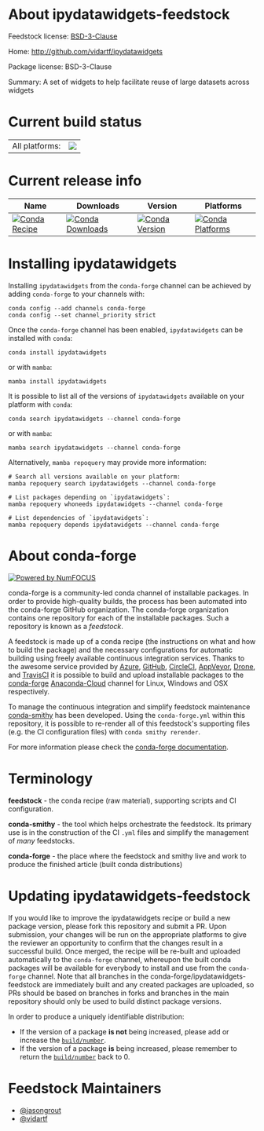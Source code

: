 About ipydatawidgets-feedstock
==============================

Feedstock license: [BSD-3-Clause](https://github.com/conda-forge/ipydatawidgets-feedstock/blob/main/LICENSE.txt)

Home: http://github.com/vidartf/ipydatawidgets

Package license: BSD-3-Clause

Summary: A set of widgets to help facilitate reuse of large datasets across widgets

Current build status
====================


<table><tr><td>All platforms:</td>
    <td>
      <a href="https://dev.azure.com/conda-forge/feedstock-builds/_build/latest?definitionId=5619&branchName=main">
        <img src="https://dev.azure.com/conda-forge/feedstock-builds/_apis/build/status/ipydatawidgets-feedstock?branchName=main">
      </a>
    </td>
  </tr>
</table>

Current release info
====================

| Name | Downloads | Version | Platforms |
| --- | --- | --- | --- |
| [![Conda Recipe](https://img.shields.io/badge/recipe-ipydatawidgets-green.svg)](https://anaconda.org/conda-forge/ipydatawidgets) | [![Conda Downloads](https://img.shields.io/conda/dn/conda-forge/ipydatawidgets.svg)](https://anaconda.org/conda-forge/ipydatawidgets) | [![Conda Version](https://img.shields.io/conda/vn/conda-forge/ipydatawidgets.svg)](https://anaconda.org/conda-forge/ipydatawidgets) | [![Conda Platforms](https://img.shields.io/conda/pn/conda-forge/ipydatawidgets.svg)](https://anaconda.org/conda-forge/ipydatawidgets) |

Installing ipydatawidgets
=========================

Installing `ipydatawidgets` from the `conda-forge` channel can be achieved by adding `conda-forge` to your channels with:

```
conda config --add channels conda-forge
conda config --set channel_priority strict
```

Once the `conda-forge` channel has been enabled, `ipydatawidgets` can be installed with `conda`:

```
conda install ipydatawidgets
```

or with `mamba`:

```
mamba install ipydatawidgets
```

It is possible to list all of the versions of `ipydatawidgets` available on your platform with `conda`:

```
conda search ipydatawidgets --channel conda-forge
```

or with `mamba`:

```
mamba search ipydatawidgets --channel conda-forge
```

Alternatively, `mamba repoquery` may provide more information:

```
# Search all versions available on your platform:
mamba repoquery search ipydatawidgets --channel conda-forge

# List packages depending on `ipydatawidgets`:
mamba repoquery whoneeds ipydatawidgets --channel conda-forge

# List dependencies of `ipydatawidgets`:
mamba repoquery depends ipydatawidgets --channel conda-forge
```


About conda-forge
=================

[![Powered by
NumFOCUS](https://img.shields.io/badge/powered%20by-NumFOCUS-orange.svg?style=flat&colorA=E1523D&colorB=007D8A)](https://numfocus.org)

conda-forge is a community-led conda channel of installable packages.
In order to provide high-quality builds, the process has been automated into the
conda-forge GitHub organization. The conda-forge organization contains one repository
for each of the installable packages. Such a repository is known as a *feedstock*.

A feedstock is made up of a conda recipe (the instructions on what and how to build
the package) and the necessary configurations for automatic building using freely
available continuous integration services. Thanks to the awesome service provided by
[Azure](https://azure.microsoft.com/en-us/services/devops/), [GitHub](https://github.com/),
[CircleCI](https://circleci.com/), [AppVeyor](https://www.appveyor.com/),
[Drone](https://cloud.drone.io/welcome), and [TravisCI](https://travis-ci.com/)
it is possible to build and upload installable packages to the
[conda-forge](https://anaconda.org/conda-forge) [Anaconda-Cloud](https://anaconda.org/)
channel for Linux, Windows and OSX respectively.

To manage the continuous integration and simplify feedstock maintenance
[conda-smithy](https://github.com/conda-forge/conda-smithy) has been developed.
Using the ``conda-forge.yml`` within this repository, it is possible to re-render all of
this feedstock's supporting files (e.g. the CI configuration files) with ``conda smithy rerender``.

For more information please check the [conda-forge documentation](https://conda-forge.org/docs/).

Terminology
===========

**feedstock** - the conda recipe (raw material), supporting scripts and CI configuration.

**conda-smithy** - the tool which helps orchestrate the feedstock.
                   Its primary use is in the construction of the CI ``.yml`` files
                   and simplify the management of *many* feedstocks.

**conda-forge** - the place where the feedstock and smithy live and work to
                  produce the finished article (built conda distributions)


Updating ipydatawidgets-feedstock
=================================

If you would like to improve the ipydatawidgets recipe or build a new
package version, please fork this repository and submit a PR. Upon submission,
your changes will be run on the appropriate platforms to give the reviewer an
opportunity to confirm that the changes result in a successful build. Once
merged, the recipe will be re-built and uploaded automatically to the
`conda-forge` channel, whereupon the built conda packages will be available for
everybody to install and use from the `conda-forge` channel.
Note that all branches in the conda-forge/ipydatawidgets-feedstock are
immediately built and any created packages are uploaded, so PRs should be based
on branches in forks and branches in the main repository should only be used to
build distinct package versions.

In order to produce a uniquely identifiable distribution:
 * If the version of a package **is not** being increased, please add or increase
   the [``build/number``](https://docs.conda.io/projects/conda-build/en/latest/resources/define-metadata.html#build-number-and-string).
 * If the version of a package **is** being increased, please remember to return
   the [``build/number``](https://docs.conda.io/projects/conda-build/en/latest/resources/define-metadata.html#build-number-and-string)
   back to 0.

Feedstock Maintainers
=====================

* [@jasongrout](https://github.com/jasongrout/)
* [@vidartf](https://github.com/vidartf/)

